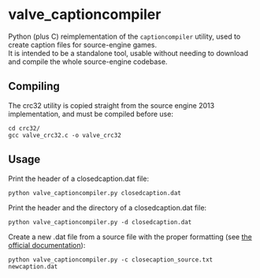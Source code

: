 # valve_captioncompiler

Python (plus C) reimplementation of the `captioncompiler` utility, used to create caption files for source-engine games.  
It is intended to be a standalone tool, usable without needing to download and compile the whole source-engine codebase.


## Compiling

The crc32 utility is copied straight from the source engine 2013 implementation, and must be compiled before use:

    cd crc32/
    gcc valve_crc32.c -o valve_crc32
    
    
## Usage

Print the header of a closedcaption.dat file:

    python valve_captioncompiler.py closedcaption.dat
    
Print the header and the directory of a closedcaption.dat file:

    python valve_captioncompiler.py -d closedcaption.dat
    
    
Create a new .dat file from a source file with the proper formatting (see [the official documentation](https://developer.valvesoftware.com/wiki/Closed_Captions)):

    python valve_captioncompiler.py -c closecaption_source.txt newcaption.dat

